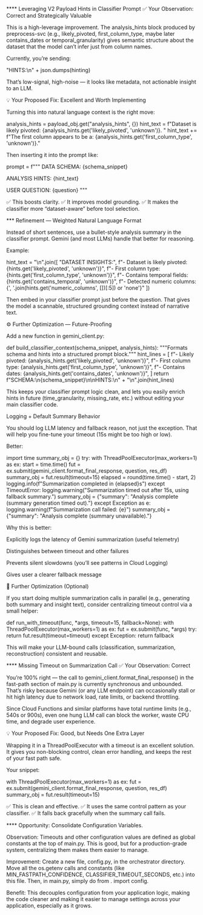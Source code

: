 

**** Leveraging V2 Payload Hints in Classifier Prompt
✅ Your Observation: Correct and Strategically Valuable

This is a high-leverage improvement.
The analysis_hints block produced by preprocess-svc (e.g., likely_pivoted, first_column_type, maybe later contains_dates or temporal_granularity) gives semantic structure about the dataset that the model can’t infer just from column names.

Currently, you’re sending:

"HINTS:\n" + json.dumps(hinting)


That’s low-signal, high-noise — it looks like metadata, not actionable insight to an LLM.

💡 Your Proposed Fix: Excellent and Worth Implementing

Turning this into natural language context is the right move:

analysis_hints = payload_obj.get("analysis_hints", {})
hint_text = f"Dataset is likely pivoted: {analysis_hints.get('likely_pivoted', 'unknown')}. "
hint_text += f"The first column appears to be a: {analysis_hints.get('first_column_type', 'unknown')}."


Then inserting it into the prompt like:

prompt = f"""
DATA SCHEMA:
{schema_snippet}

ANALYSIS HINTS:
{hint_text}

USER QUESTION:
{question}
"""


✅ This boosts clarity.
✅ It improves model grounding.
✅ It makes the classifier more “dataset-aware” before tool selection.

*** Refinement — Weighted Natural Language Format

Instead of short sentences, use a bullet-style analysis summary in the classifier prompt. Gemini (and most LLMs) handle that better for reasoning.

Example:

hint_text = "\n".join([
    "DATASET INSIGHTS:",
    f"- Dataset is likely pivoted: {hints.get('likely_pivoted', 'unknown')}",
    f"- First column type: {hints.get('first_column_type', 'unknown')}",
    f"- Contains temporal fields: {hints.get('contains_temporal', 'unknown')}",
    f"- Detected numeric columns: {', '.join(hints.get('numeric_columns', [])[:5]) or 'none'}"
])


Then embed in your classifier prompt just before the question.
That gives the model a scannable, structured grounding context instead of narrative text.

⚙️ Further Optimization — Future-Proofing

Add a new function in gemini_client.py:

def build_classifier_context(schema_snippet, analysis_hints):
    """Formats schema and hints into a structured prompt block."""
    hint_lines = [
        f"- Likely pivoted: {analysis_hints.get('likely_pivoted', 'unknown')}",
        f"- First column type: {analysis_hints.get('first_column_type', 'unknown')}",
        f"- Contains dates: {analysis_hints.get('contains_dates', 'unknown')}",
    ]
    return f"SCHEMA:\n{schema_snippet}\n\nHINTS:\n" + "\n".join(hint_lines)


This keeps your classifier prompt logic clean, and lets you easily enrich hints in future (time_granularity, missing_rate, etc.) without editing your main classifier code.

Logging + Default Summary Behavior

You should log LLM latency and fallback reason, not just the exception.
That will help you fine-tune your timeout (15s might be too high or low).

Better:

import time
summary_obj = {}
try:
    with ThreadPoolExecutor(max_workers=1) as ex:
        start = time.time()
        fut = ex.submit(gemini_client.format_final_response, question, res_df)
        summary_obj = fut.result(timeout=15)
        elapsed = round(time.time() - start, 2)
        logging.info(f"Summarization completed in {elapsed}s")
except TimeoutError:
    logging.warning("Summarization timed out after 15s, using fallback summary.")
    summary_obj = {"summary": "Analysis complete (summary generation timed out)."}
except Exception as e:
    logging.warning(f"Summarization call failed: {e}")
    summary_obj = {"summary": "Analysis complete (summary unavailable)."}


Why this is better:

Explicitly logs the latency of Gemini summarization (useful telemetry)

Distinguishes between timeout and other failures

Prevents silent slowdowns (you’ll see patterns in Cloud Logging)

Gives user a clearer fallback message

🔧 Further Optimization (Optional)

If you start doing multiple summarization calls in parallel (e.g., generating both summary and insight text), consider centralizing timeout control via a small helper:

def run_with_timeout(func, *args, timeout=15, fallback=None):
    with ThreadPoolExecutor(max_workers=1) as ex:
        fut = ex.submit(func, *args)
        try:
            return fut.result(timeout=timeout)
        except Exception:
            return fallback


This will make your LLM-bound calls (classification, summarization, reconstruction) consistent and reusable.


**** Missing Timeout on Summarization Call
✅ Your Observation: Correct

You’re 100% right — the call to gemini_client.format_final_response() in the fast-path section of main.py is currently synchronous and unbounded.
That’s risky because Gemini (or any LLM endpoint) can occasionally stall or hit high latency due to network load, rate limits, or backend throttling.

Since Cloud Functions and similar platforms have total runtime limits (e.g., 540s or 900s), even one hung LLM call can block the worker, waste CPU time, and degrade user experience.

💡 Your Proposed Fix: Good, but Needs One Extra Layer

Wrapping it in a ThreadPoolExecutor with a timeout is an excellent solution.
It gives you non-blocking control, clean error handling, and keeps the rest of your fast path safe.

Your snippet:

with ThreadPoolExecutor(max_workers=1) as ex:
    fut = ex.submit(gemini_client.format_final_response, question, res_df)
    summary_obj = fut.result(timeout=15)


✅ This is clean and effective.
✅ It uses the same control pattern as your classifier.
✅ It falls back gracefully when the summary call fails.

**** Opportunity: Consolidate Configuration Variables.

Observation: Timeouts and other configuration values are defined as global constants at the top of main.py. This is good, but for a production-grade system, centralizing them makes them easier to manage.

Improvement: Create a new file, config.py, in the orchestrator directory. Move all the os.getenv calls and constants (like MIN_FASTPATH_CONFIDENCE, CLASSIFIER_TIMEOUT_SECONDS, etc.) into this file. Then, in main.py, simply do from . import config.

Benefit: This decouples configuration from your application logic, making the code cleaner and making it easier to manage settings across your application, especially as it grows.